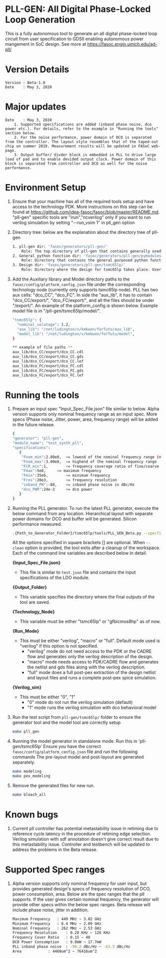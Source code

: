 
# PLL-GEN: All Digital Phase-Locked Loop Generation
This is a fully autonomous tool to generate an all digital phase-locked loop circuit from user specification to GDSII enabling autonomous power mangement in SoC design.
See more at https://fasoc.engin.umich.edu/ad-pll/

# Version Details
```
Version : Beta-1.0                                                             
Date    : May 3, 2020 
```
# Major updates 
```
Date    : May 3, 2020
	1. Supported specifications are added (inband phase noise, dco power etc.). For details, refer to the example in "Running the tools" section below.
	2. For the noise performance, power domain of DCO is separated from the controller. The layout style resembles that of the taped-out chip on summer 2019. Measurement results will be updated in FASoC web-page.
	3. Output buffer/ divder block is embedded in PLL to drive large load of pad and to enable devided output clock. Power domain of this block is separated from controller and DCO as well for the noise performance.
```

# Environment Setup
1. Ensure that your machine has all of the required tools setup and have access to the technology PDK. More instructions on this step can be found at https://github.com/idea-fasoc/fasoc/blob/master/README.md. "pll-gen" specific tools are "irun","ncverilog" only if you want to run verilog simulation by setting "--run_vsim 1" in pll_gen option

1. Directory tree: below are the explanation about the directory tree of pll-gen
    ```bash
	1. pll-gen dir: 'fasoc/generators/pll-gen/'
		Role: The top directory of pll-gen that contains generally used python functions and tools for different technologies( Alpha release has only tsmc65lp)
	2. General python function dir: 'fasoc/generators/pll-gen/pymodules/'
		Role: Directory that contains the general purposed python functions for pll-gen 
	3. Design dir: 'fasoc/generators/pll-gen/tsmc65lp/'
		Role: Directory where the design for tsmc65lp takes place. User should run the make commands in this directory. We're planning to support tsmc16 in the future.
    ```

1. Add the Auxiliary library and Model directory paths to the `fasoc/config/platform_config.json` file under the corresponding technology node (currently only supports tsmc65lp node). PLL has two aux cells: "dco_CC", "dco_FC". In side the "aux_lib", it has to contain "dco_CC/export/", "dco_FC/export/", and all the files should be under "/export/". An example of the platform_config is shown below. Example model file is in "/pll-gen/tsmc65lp/model/".
    ```bash
    "tsmc65lp": {
      "nominal_volatage": 1.2,
      "aux_lib": "/net/ludington/v/kmkwon/forTutu/aux_lib",
      "model_lib": "/net/ludington/v/kmkwon/forTutu/model",
    }

	** example of file paths ** 
	aux_lib/dco_CC/export/dco_CC.cdl    
	aux_lib/dco_CC/export/dco_CC.gds    
	aux_lib/dco_CC/export/dco_CC.lef    
	aux_lib/dco_FC/export/dco_FC.cdl    
	aux_lib/dco_FC/export/dco_FC.gds    
	aux_lib/dco_FC/export/dco_FC.lef    
    ```
   
# Running the tools
1. Prepare an input spec "Input_Spec_File.json" file similar to below. Alpha version supports only nominal frequency range as an input spec. More specs (Phase noise, Jitter, power, area, frequency range) will be added in the future release. 
    ```bash
	{
	"generator": "pll-gen",
	"module_name": "test_synth_pll",
	"specifications": 
	   {
		"Fnom_min":2.80e8,	<= lowend of the nominal frequency range (nominal frequency is the DCO frequency when the control word is medium)
		"Fnom_max":3.00e8,	<= highend of the nominal frequency range
		"FCR_min":1,     	<= frequency coverage ratio of fine/coarse (fine frequency tuning range / coarse frequency step) 
		"Fmax":5e8,		<= maximum frequency
		"Fmin":35e6,		<= minimum frequency
		"Fres":20e3,		<= frequency resolution
		"inband_PN":-80,	<= inband phase noise in dBc/Hz
		"dco_PWR":24e-3		<= dco power
	   }
	}
    ```

1. Running the PLL generator. 
   To run the latest PLL generator, execute the below command from any location. Hierarchical layout with separate power domains for DCO and buffer will be generated. Silicon performance measured.
    ```bash
    .{Path_to_Generator_Folder}/tsmc65lp/tools/PLL_GEN_Beta.py --specfile {Input_Spec_File.json} --output {Output_Folder} --platform {Technology_Node} [--mode {Run_Mode}] [--run_vsim {Verilog_sim}]
    ```
   All the options specified in square brackets [] are optional. When `--clean` option is provided, the tool exits after a cleanup of the workspace. Each of the command line variables are described below in detail.
   
   __{Input_Spec_File.json}__
   - This file is similar to `test.json` file and contains the input specifications of the LDO module.
   
   __{Output_Folder}__
   - This variable specifies the directory where the final outputs of the tool are saved.
   
   __{Technology_Node}__
   - This variable must be either "tsmc65lp" or "gfbicmos8hp" as of now.
   
   __{Run_Mode}__
   - This must be either "verilog", "macro" or "full". Default mode used is "verilog" if this option is not specified. 
     - "verilog" mode do not need access to the PDK or the CADRE flow and generates only the verilog description of the design. 
     - "macro" mode needs access to PDK/CADRE flow and generates the netlist and gds files along with the verilog description. 
     - "full" mode does a full post-pex extraction of the design netlist and layout files and runs a complete post-pex spice simulation.

   __{Verilog_sim}__
   - This must be either "0", "1" 
     - "0" mode do not run the verilog simulation (default) 
     - "1" mode runs the verilog simulation with dco  behavioral model 


1. Run the test script from `pll-gen/tsmc65lp/` folder to ensure the generator tool and the model tool are correctly setup
    ```bash
   make pll_gen 
    ```

1. Running the model generator in standalone mode. Run this in 'pll-gen/tsmc65lp'
   Ensure you have the correct `fasoc/config/platform_config.json` file and run the following commands
   The pre-layout model and post-layout are generated separately.
    ```bash
   make modeling 
   make pex_modeling 
    ```

1. Remove the generated files for new run. 
    ```bash
   make bleach_all 
    ```

# Known bugs 
1. Current pll controller has potential metastability issue in retiming due to reference cycle latency in the procedure of retiming edge selection. Verilog simulation with sdf annotation doesn't give correct result due to this metastability issue. Controller and testbench will be updated to address the problems in the Beta release.

# Supported Spec ranges
1. Alpha version supports only nominal frequency for user input, but provides generated design's specs of frequency resolution of DCO, power consumption, area. Below are the spec ranges that the pll supports. If the user gives certain nominal frequency, the generator will provide other specs within the below spec ranges. Beta release will include phase noise, jitter in addition.
    ```bash
	Maximum Frequency	: 449 MHz ~ 3.02 GHz
	Minimum Frequency	: 6.4 MHz ~ 2.09 GHz 
	Nominal Frequency	: 262 MHz ~ 2.53 GHz
	Frequency Resolution	: 0.28 KHz ~ 126 KHz
	Frequency Cover Ratio	: 0.15 ~ 48 
	DCO Power Consumption   : 9.0mW ~ 17.7mW
	PLL inband phase noise	: -90.2 dBc/Hz ~ -63.3 dBc/Hz
	Area			: 4460um^2 ~ 76416um^2
    ```
